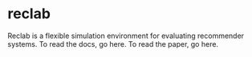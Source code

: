 # reclab

Reclab is a flexible simulation environment for evaluating recommender systems.
To read the docs, go here.
To read the paper, go here.
